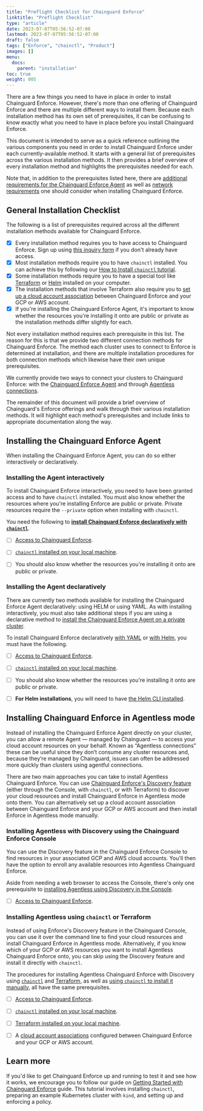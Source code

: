 ```yaml
---
title: "Preflight Checklist for Chainguard Enforce"
linktitle: "Preflight Checklist"
type: "article"
date: 2023-07-07T05:56:52-07:00
lastmod: 2023-07-07T05:56:52-07:00
draft: false
tags: ["Enforce", "chainctl", "Product"]
images: []
menu:
  docs:
    parent: "installation"
toc: true
weight: 005
---
```


There are a few things you need to have in place in order to install Chainguard Enforce. However, there's more than one offering of Chainguard Enforce and there are multiple different ways to install them. Because each installation method has its own set of prerequisites, it can be confusing to know exactly what you need to have in place before you install Chainguard Enforce.

This document is intended to serve as a quick reference outlining the various components you need in order to install Chainguard Enforce under each currently-available method. It starts with a general list of prerequisites across the various installation methods. It then provides a brief overview of every installation method and highlights the prerequisites needed for each.

Note that, in addition to the prerequisites listed here, there are [additional requirements for the Chainguard Enforce Agent](/chainguard/chainguard-enforce/reference/installation-requirements/) as well as [network requirements](/chainguard/chainguard-enforce/reference/network-requirements/) one should consider when installing Chainguard Enforce.


## General Installation Checklist

The following is a list of prerequisites required across all the different installation methods available for Chainguard Enforce. 

- [x] Every installation method requires you to have access to Chainguard Enforce. Sign up using [this inquiry form](https://www.chainguard.dev/contact?utm_source=docs) if you don't already have access.
- [X] Most installation methods require you to have `chainctl` installed. You can achieve this by following our [How to Install `chainctl` tutorial](https://edu.chainguard.dev/chainguard/chainguard-enforce/how-to-install-chainctl/).
- [x] Some installation methods require you to have a special tool like [Terraform](https://developer.hashicorp.com/terraform/tutorials/aws-get-started/install-cli#install-terraform) or [Helm](https://helm.sh/docs/intro/install/) installed on your computer. 
- [x] The installation methods that involve Terraform also require you to [set up a cloud account association](/chainguard/chainguard-enforce/cloud-account-associations/) between Chainguard Enforce and your GCP or AWS account.
- [x] If you're installing the Chainguard Enforce Agent, it's important to know whether the resources you're installing it onto are public or private as the installation methods differ slightly for each.

Not every installation method requires each prerequisite in this list. The reason for this is that we provide two different connection methods for Chainguard Enforce. The method each cluster uses to connect to Enforce is determined at installation, and there are multiple installation procedures for both connection methods which likewise have their own unique prerequisites.

We currently provide two ways to connect your clusters to Chainguard Enforce: with the [Chainguard Enforce Agent](/chainguard/chainguard-enforce/enforce-overview/#the-chainguard-enforce-agent) and through [Agentless connections](/chainguard/chainguard-enforce/how-to-connect-kubernetes-clusters/#agentless-connections).

The remainder of this document will provide a brief overview of Chainguard's Enforce offerings and walk through their various installation methods. It will highlight each method's prerequisites and include links to appropriate documentation along the way. 


## Installing the Chainguard Enforce Agent

When installing the Chainguard Enforce Agent, you can do so either interactively or declaratively. 

### Installing the Agent interactively

To install Chainguard Enforce interactively, you need to have been granted access and to have `chainctl` installed. You must also know whether the resources where you're installing Enforce are public or private. Private resources require the `--private` option when installing with `chainctl`.

You need the following to [**install Chainguard Enforce declaratively with `chainctl`**](/chainguard/chainguard-enforce/installation/alternative-installation-methods/#install-with-chainctl).
- [ ] [Access to Chainguard Enforce](https://www.chainguard.dev/contact?utm_source=docs).
- [ ] [`chainctl` installed on your local machine](https://edu.chainguard.dev/chainguard/chainguard-enforce/how-to-install-chainctl/).
- [ ] You should also know whether the resources you're installing it onto are public or private.


### Installing the Agent declaratively

There are currently two methods available for installing the Chainguard Enforce Agent declaratively: using HELM or using YAML. As with installing interactively, you must also take additional steps if you are using a declarative method to [install the Chainguard Enforce Agent on a private cluster](/chainguard/chainguard-enforce/installation/alternative-installation-methods/#additional-authentication-for-private-clusters). 

To install Chainguard Enforce declaratively [with YAML](/chainguard/chainguard-enforce/installation/alternative-installation-methods/#declarative-option-1--install-with-yaml) or [with Helm](/chainguard/chainguard-enforce/installation/alternative-installation-methods/#declarative-option-2--install-with-a-helm-chart), you must have the following.
- [ ] [Access to Chainguard Enforce](https://www.chainguard.dev/contact?utm_source=docs).
- [ ] [`chainctl` installed on your local machine](https://edu.chainguard.dev/chainguard/chainguard-enforce/how-to-install-chainctl/).
- [ ] You should also know whether the resources you're installing it onto are public or private.
- [ ] **For Helm installations**, you will need to have [the Helm CLI installed](https://helm.sh/docs/intro/install/).


## Installing Chainguard Enforce in Agentless mode

Instead of installing the Chainguard Enforce Agent directly on your cluster, you can allow a remote Agent — managed by Chainguard — to access your cloud account resources on your behalf. Known as “Agentless connections” these can be useful since they don’t consume any cluster resources and, because they’re managed by Chainguard, issues can often be addressed more quickly than clusters using agentful connections.

There are two main approaches you can take to install Agentless Chainguard Enforce. You can use [Chainguard Enforce's Discovery feature](/chainguard/chainguard-enforce/chainguard-enforce-discovery-onboarding/) (either through the Console, with `chainctl`, or with Terraform) to discover your cloud resources and install Chainguard Enforce in Agentless mode onto them. You can alternatively set up a cloud account association between Chainguard Enforce and your GCP or AWS account and then install Enforce in Agentless mode manually.

### Installing Agentless with Discovery using the Chainguard Enforce Console

You can use the Discovery feature in the Chainguard Enforce Console to find resources in your associated GCP and AWS cloud accounts. You'll then have the option to enroll any available resources into Agentless Chainguard Enforce.

Aside from needing a web browser to access the Console, there's only one prerequisite to [installing Agentless using Discovery in the Console](/chainguard/chainguard-enforce/chainguard-enforce-discovery-onboarding/#option-1--chainguard-enforce-console).
- [ ] [Access to Chainguard Enforce](https://www.chainguard.dev/contact?utm_source=docs).

### Installing Agentless using `chainctl` or Terraform

Instead of using Enforce's Discovery feature in the Chainguard Console, you can use it over the command line to find your cloud resources and install Chainguard Enforce in Agentless mode. Alternatively, if you know which of your GCP or AWS resources you want to install Agentless Chainguard Enforce onto, you can skip using the Discovery feature and install it directly with `chainctl`.

The procedures for installing Agentless Chainguard Enforce with Discovery using [`chainctl`](/chainguard/chainguard-enforce/chainguard-enforce-discovery-onboarding/#option-2--chainctl-cluster-discover) and [Terraform](/chainguard/chainguard-enforce/chainguard-enforce-discovery-onboarding/#option-3--chainguard-terraform-provider), as well as [using `chainctl` to install it manually](/chainguard/chainguard-enforce/how-to-connect-kubernetes-clusters/#agentless-connections), all have the same prerequisites.

- [ ] [Access to Chainguard Enforce](https://www.chainguard.dev/contact?utm_source=docs).
- [ ] [`chainctl` installed on your local machine](https://edu.chainguard.dev/chainguard/chainguard-enforce/how-to-install-chainctl/).
- [ ] [Terraform installed on your local machine](https://developer.hashicorp.com/terraform/tutorials/aws-get-started/install-cli#install-terraform).
- [ ] A [cloud account associations](/chainguard/chainguard-enforce/cloud-account-associations/) configured between Chainguard Enforce and your GCP or AWS account.


## Learn more

If you'd like to get Chainguard Enforce up and running to test it and see how it works, we encourage you to follow our guide on [Getting Started with Chainguard Enforce](/chainguard-enforce/chainguard-enforce-user-onboarding/) guide. This tutorial involves installing `chainctl`, preparing an example Kubernetes cluster with `kind`, and setting up and enforcing a policy.